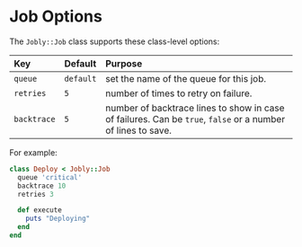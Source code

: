 # Job Options

The `Jobly::Job` class supports these class-level options:

| Key | Default | Purpose |
| :--- | :--- | :--- |
| `queue` | `default` | set the name of the queue for this job. |
| `retries` | `5` | number of times to retry on failure. |
| `backtrace` | `5` | number of backtrace lines to show in case of failures. Can be `true`, `false` or a number of lines to save. |

For example:

```ruby
class Deploy < Jobly::Job
  queue 'critical'
  backtrace 10
  retries 3

  def execute
    puts "Deploying"
  end
end
```

